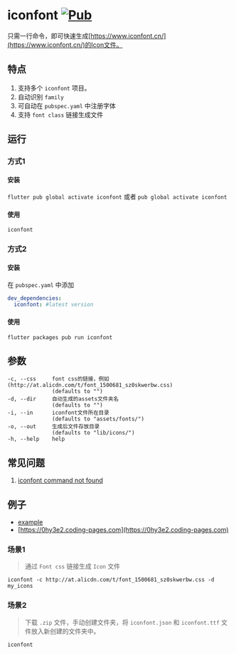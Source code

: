 # iconfont [![Pub](https://img.shields.io/pub/v/iconfont.svg?style=flat-square)](https://pub.dartlang.org/packages/iconfont)

只需一行命令，即可快速生成[https://www.iconfont.cn/](https://www.iconfont.cn/)的Icon文件。

## 特点

1. 支持多个 `iconfont` 项目。
2. 自动识别 `family`
3. 可自动在 `pubspec.yaml` 中注册字体
4. 支持 `font class` 链接生成文件

## 运行

### 方式1

#### 安装

`flutter pub global activate iconfont` 或者 `pub global activate iconfont`

#### 使用

`iconfont`

### 方式2

#### 安装

在 `pubspec.yaml` 中添加

```yaml
dev_dependencies:
  iconfont: #latest version
```

#### 使用

`flutter packages pub run iconfont`

## 参数

```text
-c, --css     font css的链接，例如(http://at.alicdn.com/t/font_1500681_sz0skwerbw.css)
              (defaults to "")
-d, --dir     自动生成的assets文件夹名
              (defaults to "")
-i, --in      iconfont文件所在目录
              (defaults to "assets/fonts/")
-o, --out     生成后文件存放目录
              (defaults to "lib/icons/")
-h, --help    help

```

## 常见问题

1. [iconfont command not found](https://dart.dev/tools/pub/cmd/pub-global#running-a-script)

## 例子

- [example](example)
- [https://0hy3e2.coding-pages.com](https://0hy3e2.coding-pages.com)

### 场景1

> 通过 `Font css` 链接生成 `Icon` 文件

`iconfont -c http://at.alicdn.com/t/font_1500681_sz0skwerbw.css -d my_icons`

### 场景2

> 下载 `.zip` 文件，手动创建文件夹，将 `iconfont.json` 和 `iconfont.ttf` 文件放入新创建的文件夹中。

`iconfont`
